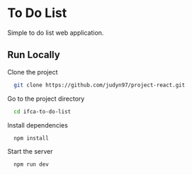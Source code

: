 
# To Do List

Simple to do list web application.


## Run Locally

Clone the project

```bash
  git clone https://github.com/judyn97/project-react.git
```

Go to the project directory

```bash
  cd ifca-to-do-list
```

Install dependencies

```bash
  npm install
```

Start the server

```bash
  npm run dev
```

